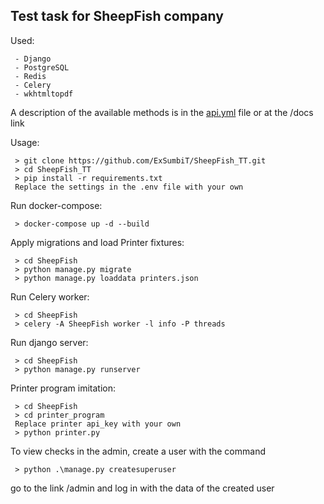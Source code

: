 ## Test task for SheepFish company

Used:

```
 - Django
 - PostgreSQL
 - Redis
 - Celery
 - wkhtmltopdf
```

A description of the available methods is in the [api.yml](SheepFish/media/api.yml) file or at the /docs link

Usage:

```
 > git clone https://github.com/ExSumbiT/SheepFish_TT.git
 > cd SheepFish_TT
 > pip install -r requirements.txt
 Replace the settings in the .env file with your own
```

Run docker-compose:

```
 > docker-compose up -d --build
```

Apply migrations and load Printer fixtures:

```
 > cd SheepFish
 > python manage.py migrate
 > python manage.py loaddata printers.json
```

Run Celery worker:

```
 > cd SheepFish
 > celery -A SheepFish worker -l info -P threads
```

Run django server:

```
 > cd SheepFish
 > python manage.py runserver
```

Printer program imitation:

```
 > cd SheepFish
 > cd printer_program
 Replace printer api_key with your own
 > python printer.py
```

To view checks in the admin, create a user with the command

```
 > python .\manage.py createsuperuser
```

go to the link /admin and log in with the data of the created user
